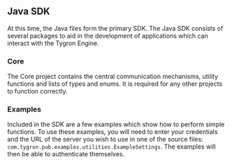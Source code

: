 ## Java SDK
At this time, the Java files form the primary SDK. The Java SDK consists of several packages to aid in the development of applications which can interact with the Tygron Engine.

### Core
The Core project contains the central communication mechanisms, utility functions and lists of types and enums. It is required for any other projects to function correctly.

### Examples
Included in the SDK are a few examples which show how to perform simple functions. To use these examples, you will need to enter your credentials and the URL of the server you wish to use in one of the source files: `com.tygron.pub.examples.utilities.ExampleSettings`. The examples will then be able to authenticate themselves.

